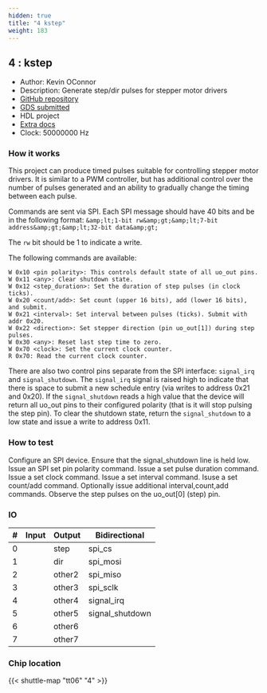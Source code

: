 ```yaml
---
hidden: true
title: "4 kstep"
weight: 183
---
```


## 4 : kstep

* Author: Kevin OConnor
* Description: Generate step/dir pulses for stepper motor drivers
* [GitHub repository](https://github.com/KevinOConnor/tt06-kstep)
* [GDS submitted](https://github.com/KevinOConnor/tt06-kstep/actions/runs/8758110061)
* HDL project
* [Extra docs](None)
* Clock: 50000000 Hz

### How it works

This project can produce timed pulses suitable for controlling stepper
motor drivers.  It is similar to a PWM controller, but has additional
control over the number of pulses generated and an ability to
gradually change the timing between each pulse.

Commands are sent via SPI.  Each SPI message should have 40 bits and
be in the following format:
`&amp;lt;1-bit rw&amp;gt;&amp;lt;7-bit address&amp;gt;&amp;lt;32-bit data&amp;gt;`

The `rw` bit should be 1 to indicate a write.

The following commands are available:

```
W 0x10 <pin polarity>: This controls default state of all uo_out pins.
W 0x11 <any>: Clear shutdown state.
W 0x12 <step_duration>: Set the duration of step pulses (in clock ticks).
W 0x20 <count/add>: Set count (upper 16 bits), add (lower 16 bits), and submit.
W 0x21 <interval>: Set interval between pulses (ticks). Submit with addr 0x20.
W 0x22 <direction>: Set stepper direction (pin uo_out[1]) during step pulses.
W 0x30 <any>: Reset last step time to zero.
W 0x70 <clock>: Set the current clock counter.
R 0x70: Read the current clock counter.
```

There are also two control pins separate from the SPI interface:
`signal_irq` and `signal_shutdown`.  The `signal_irq` signal is raised
high to indicate that there is space to submit a new schedule entry
(via writes to address 0x21 and 0x20).  If the `signal_shutdown` reads
a high value that the device will return all uo_out pins to their
configured polarity (that is it will stop pulsing the step pin).  To
clear the shutdown state, return the `signal_shutdown` to a low state
and issue a write to address 0x11.

### How to test

Configure an SPI device. Ensure that the signal_shutdown line is held
low.  Issue an SPI set pin polarity command.  Issue a set pulse
duration command.  Issue a set clock command.  Issue a set interval
command.  Isuse a set count/add command.  Optionally issue additional
interval,count,add commands.  Observe the step pulses on the uo_out[0]
(step) pin.


### IO

| # | Input          | Output         | Bidirectional   |
| - | -------------- | -------------- | --------------- |
| 0 |  | step | spi_cs |
| 1 |  | dir | spi_mosi |
| 2 |  | other2 | spi_miso |
| 3 |  | other3 | spi_sclk |
| 4 |  | other4 | signal_irq |
| 5 |  | other5 | signal_shutdown |
| 6 |  | other6 |  |
| 7 |  | other7 |  |

### Chip location

{{< shuttle-map "tt06" "4" >}}
